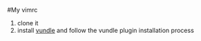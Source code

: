 #My vimrc

1. clone it
2. install [vundle](https://github.com/VundleVim/Vundle.vim) and follow the vundle plugin installation process
